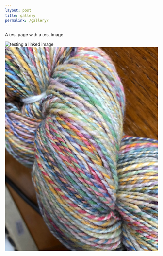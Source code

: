```yaml
---
layout: post
title: gallery
permalink: /gallery/
---
```

A test page with a test image

![testing a linked image](https://www.flickr.com/photos/twyst/50129708597/in/dateposted-public/)
![a photograph of a skein of multicolored yarn](../images/spun_yarn.jpeg)
